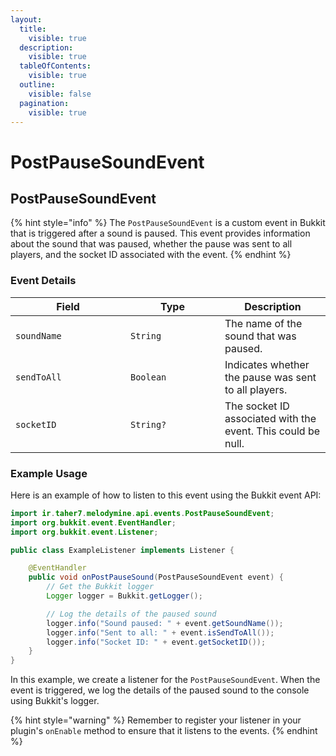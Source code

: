 ```yaml
---
layout:
  title:
    visible: true
  description:
    visible: true
  tableOfContents:
    visible: true
  outline:
    visible: false
  pagination:
    visible: true
---
```


# PostPauseSoundEvent

## PostPauseSoundEvent

{% hint style="info" %}
The `PostPauseSoundEvent` is a custom event in Bukkit that is triggered after a sound is paused. This event provides information about the sound that was paused, whether the pause was sent to all players, and the socket ID associated with the event.
{% endhint %}

### Event Details

<table><thead><tr><th width="168">Field</th><th width="135">Type</th><th>Description</th></tr></thead><tbody><tr><td><code>soundName</code></td><td><code>String</code></td><td>The name of the sound that was paused.</td></tr><tr><td><code>sendToAll</code></td><td><code>Boolean</code></td><td>Indicates whether the pause was sent to all players.</td></tr><tr><td><code>socketID</code></td><td><code>String?</code></td><td>The socket ID associated with the event. This could be null.</td></tr></tbody></table>

### Example Usage

Here is an example of how to listen to this event using the Bukkit event API:

```java
import ir.taher7.melodymine.api.events.PostPauseSoundEvent;
import org.bukkit.event.EventHandler;
import org.bukkit.event.Listener;

public class ExampleListener implements Listener {

    @EventHandler
    public void onPostPauseSound(PostPauseSoundEvent event) {
        // Get the Bukkit logger
        Logger logger = Bukkit.getLogger();

        // Log the details of the paused sound
        logger.info("Sound paused: " + event.getSoundName());
        logger.info("Sent to all: " + event.isSendToAll());
        logger.info("Socket ID: " + event.getSocketID());
    }
}
```

In this example, we create a listener for the `PostPauseSoundEvent`. When the event is triggered, we log the details of the paused sound to the console using Bukkit's logger.

{% hint style="warning" %}
Remember to register your listener in your plugin's `onEnable` method to ensure that it listens to the events.
{% endhint %}
